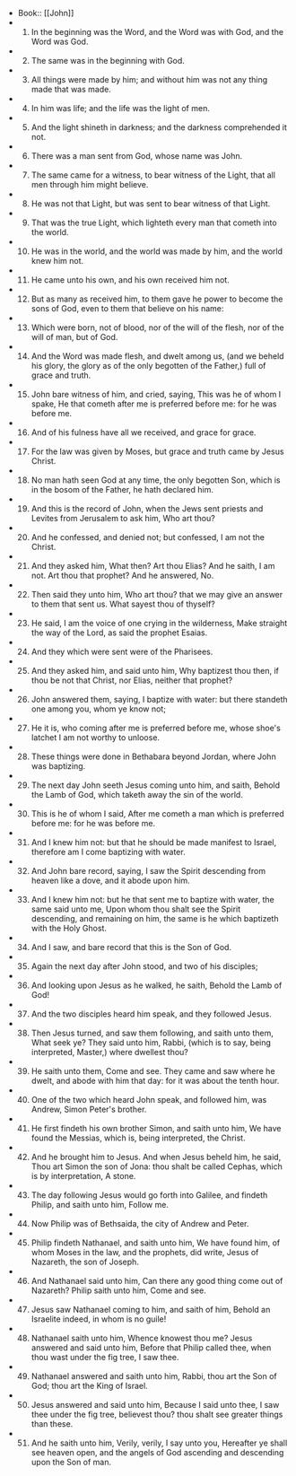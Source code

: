 - Book:: [[John]]
- 1. In the beginning was the Word, and the Word was with God, and the Word was God.
- 2. The same was in the beginning with God.
- 3. All things were made by him; and without him was not any thing made that was made.
- 4. In him was life; and the life was the light of men.
- 5. And the light shineth in darkness; and the darkness comprehended it not.
- 6. There was a man sent from God, whose name was John.
- 7. The same came for a witness, to bear witness of the Light, that all men through him might believe.
- 8. He was not that Light, but was sent to bear witness of that Light.
- 9. That was the true Light, which lighteth every man that cometh into the world.
- 10. He was in the world, and the world was made by him, and the world knew him not.
- 11. He came unto his own, and his own received him not.
- 12. But as many as received him, to them gave he power to become the sons of God, even to them that believe on his name:
- 13. Which were born, not of blood, nor of the will of the flesh, nor of the will of man, but of God.
- 14. And the Word was made flesh, and dwelt among us, (and we beheld his glory, the glory as of the only begotten of the Father,) full of grace and truth.
- 15. John bare witness of him, and cried, saying, This was he of whom I spake, He that cometh after me is preferred before me: for he was before me.
- 16. And of his fulness have all we received, and grace for grace.
- 17. For the law was given by Moses, but grace and truth came by Jesus Christ.
- 18. No man hath seen God at any time, the only begotten Son, which is in the bosom of the Father, he hath declared him.
- 19. And this is the record of John, when the Jews sent priests and Levites from Jerusalem to ask him, Who art thou?
- 20. And he confessed, and denied not; but confessed, I am not the Christ.
- 21. And they asked him, What then? Art thou Elias? And he saith, I am not. Art thou that prophet? And he answered, No.
- 22. Then said they unto him, Who art thou? that we may give an answer to them that sent us. What sayest thou of thyself?
- 23. He said, I am the voice of one crying in the wilderness, Make straight the way of the Lord, as said the prophet Esaias.
- 24. And they which were sent were of the Pharisees.
- 25. And they asked him, and said unto him, Why baptizest thou then, if thou be not that Christ, nor Elias, neither that prophet?
- 26. John answered them, saying, I baptize with water: but there standeth one among you, whom ye know not;
- 27. He it is, who coming after me is preferred before me, whose shoe's latchet I am not worthy to unloose.
- 28. These things were done in Bethabara beyond Jordan, where John was baptizing.
- 29. The next day John seeth Jesus coming unto him, and saith, Behold the Lamb of God, which taketh away the sin of the world.
- 30. This is he of whom I said, After me cometh a man which is preferred before me: for he was before me.
- 31. And I knew him not: but that he should be made manifest to Israel, therefore am I come baptizing with water.
- 32. And John bare record, saying, I saw the Spirit descending from heaven like a dove, and it abode upon him.
- 33. And I knew him not: but he that sent me to baptize with water, the same said unto me, Upon whom thou shalt see the Spirit descending, and remaining on him, the same is he which baptizeth with the Holy Ghost.
- 34. And I saw, and bare record that this is the Son of God.
- 35. Again the next day after John stood, and two of his disciples;
- 36. And looking upon Jesus as he walked, he saith, Behold the Lamb of God!
- 37. And the two disciples heard him speak, and they followed Jesus.
- 38. Then Jesus turned, and saw them following, and saith unto them, What seek ye? They said unto him, Rabbi, (which is to say, being interpreted, Master,) where dwellest thou?
- 39. He saith unto them, Come and see. They came and saw where he dwelt, and abode with him that day: for it was about the tenth hour.
- 40. One of the two which heard John speak, and followed him, was Andrew, Simon Peter's brother.
- 41. He first findeth his own brother Simon, and saith unto him, We have found the Messias, which is, being interpreted, the Christ.
- 42. And he brought him to Jesus. And when Jesus beheld him, he said, Thou art Simon the son of Jona: thou shalt be called Cephas, which is by interpretation, A stone.
- 43. The day following Jesus would go forth into Galilee, and findeth Philip, and saith unto him, Follow me.
- 44. Now Philip was of Bethsaida, the city of Andrew and Peter.
- 45. Philip findeth Nathanael, and saith unto him, We have found him, of whom Moses in the law, and the prophets, did write, Jesus of Nazareth, the son of Joseph.
- 46. And Nathanael said unto him, Can there any good thing come out of Nazareth? Philip saith unto him, Come and see.
- 47. Jesus saw Nathanael coming to him, and saith of him, Behold an Israelite indeed, in whom is no guile!
- 48. Nathanael saith unto him, Whence knowest thou me? Jesus answered and said unto him, Before that Philip called thee, when thou wast under the fig tree, I saw thee.
- 49. Nathanael answered and saith unto him, Rabbi, thou art the Son of God; thou art the King of Israel.
- 50. Jesus answered and said unto him, Because I said unto thee, I saw thee under the fig tree, believest thou? thou shalt see greater things than these.
- 51. And he saith unto him, Verily, verily, I say unto you, Hereafter ye shall see heaven open, and the angels of God ascending and descending upon the Son of man.
